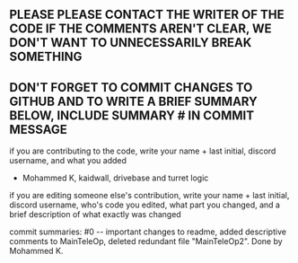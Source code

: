 ## PLEASE PLEASE CONTACT THE WRITER OF THE CODE IF THE COMMENTS AREN'T CLEAR, WE DON'T WANT TO UNNECESSARILY BREAK SOMETHING
## DON'T FORGET TO COMMIT CHANGES TO GITHUB AND TO WRITE A BRIEF SUMMARY BELOW, INCLUDE SUMMARY # IN COMMIT MESSAGE

if you are contributing to the code, write your name + last initial, discord username, and what you added

 - Mohammed K, kaidwall, drivebase and turret logic



if you are editing someone else's contribution, write your name + last initial, discord username, who's code you edited, what part you changed, and a brief description of what exactly was changed


commit summaries:
#0 -- important changes to readme, added descriptive comments to MainTeleOp, deleted redundant file "MainTeleOp2". Done by Mohammed K.